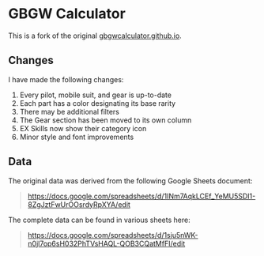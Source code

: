 # GBGW Calculator

This is a fork of the original [gbgwcalculator.github.io](https://github.com/gbgwcalculator/gbgwcalculator.github.io).

## Changes

I have made the following changes:

1. Every pilot, mobile suit, and gear is up-to-date
2. Each part has a color designating its base rarity
3. There may be additional filters
4. The Gear section has been moved to its own column
5. EX Skills now show their category icon
6. Minor style and font improvements 

## Data

The original data was derived from the following Google Sheets document:

> https://docs.google.com/spreadsheets/d/1INm7AqkLCEf_YeMU5SDI1-8ZgJztFwUrOOsrdyRpXYA/edit

The complete data can be found in various sheets here:

> https://docs.google.com/spreadsheets/d/1sju5nWK-n0jl7op6sH032PhTVsHAQL-QOB3CQatMfFI/edit
